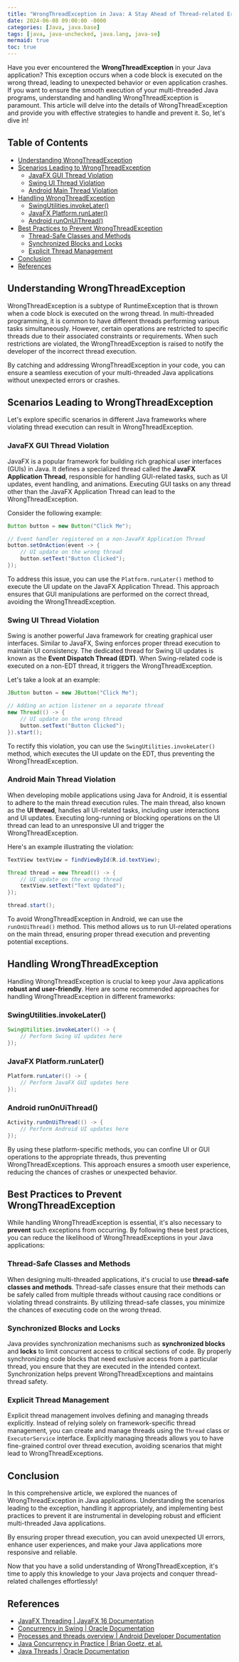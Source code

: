 ```yaml
---
title: "WrongThreadException in Java: A Stay Ahead of Thread-related Errors"
date: 2024-06-08 09:00:00 -0000
categories: [Java, java.base]
tags: [java, java-unchecked, java.lang, java-se]
mermaid: true
toc: true
---
```



Have you ever encountered the **WrongThreadException** in your Java application? This exception occurs when a code block is executed on the wrong thread, leading to unexpected behavior or even application crashes. If you want to ensure the smooth execution of your multi-threaded Java programs, understanding and handling WrongThreadException is paramount. This article will delve into the details of WrongThreadException and provide you with effective strategies to handle and prevent it. So, let's dive in!

## Table of Contents
- [Understanding WrongThreadException](#understanding-wrongthreadexception)
- [Scenarios Leading to WrongThreadException](#scenarios-leading-to-wrongthreadexception)
    - [JavaFX GUI Thread Violation](#javafx-gui-thread-violation)
    - [Swing UI Thread Violation](#swing-ui-thread-violation)
    - [Android Main Thread Violation](#android-main-thread-violation)
- [Handling WrongThreadException](#handling-wrongthreadexception)
    - [SwingUtilities.invokeLater()](#swingutilitiesinvokeLater)
    - [JavaFX Platform.runLater()](#javafx-platformrunlater)
    - [Android runOnUiThread()](#android-runonuithread)
- [Best Practices to Prevent WrongThreadException](#best-practices-to-prevent-wrongthreadexception)
    - [Thread-Safe Classes and Methods](#thread-safe-classes-and-methods)
    - [Synchronized Blocks and Locks](#synchronized-blocks-and-locks)
    - [Explicit Thread Management](#explicit-thread-management)
- [Conclusion](#conclusion)
- [References](#references)

## Understanding WrongThreadException

WrongThreadException is a subtype of RuntimeException that is thrown when a code block is executed on the wrong thread. In multi-threaded programming, it is common to have different threads performing various tasks simultaneously. However, certain operations are restricted to specific threads due to their associated constraints or requirements. When such restrictions are violated, the WrongThreadException is raised to notify the developer of the incorrect thread execution.

By catching and addressing WrongThreadException in your code, you can ensure a seamless execution of your multi-threaded Java applications without unexpected errors or crashes.

## Scenarios Leading to WrongThreadException

Let's explore specific scenarios in different Java frameworks where violating thread execution can result in WrongThreadException.

### JavaFX GUI Thread Violation

JavaFX is a popular framework for building rich graphical user interfaces (GUIs) in Java. It defines a specialized thread called the **JavaFX Application Thread**, responsible for handling GUI-related tasks, such as UI updates, event handling, and animations. Executing GUI tasks on any thread other than the JavaFX Application Thread can lead to the WrongThreadException. 

Consider the following example:

```java
Button button = new Button("Click Me");

// Event handler registered on a non-JavaFX Application Thread
button.setOnAction(event -> {
    // UI update on the wrong thread
    button.setText("Button Clicked");
});
```

To address this issue, you can use the `Platform.runLater()` method to execute the UI update on the JavaFX Application Thread. This approach ensures that GUI manipulations are performed on the correct thread, avoiding the WrongThreadException. 

### Swing UI Thread Violation

Swing is another powerful Java framework for creating graphical user interfaces. Similar to JavaFX, Swing enforces proper thread execution to maintain UI consistency. The dedicated thread for Swing UI updates is known as the **Event Dispatch Thread (EDT)**. When Swing-related code is executed on a non-EDT thread, it triggers the WrongThreadException.

Let's take a look at an example:

```java
JButton button = new JButton("Click Me");

// Adding an action listener on a separate thread
new Thread(() -> {
    // UI update on the wrong thread
    button.setText("Button Clicked");
}).start();
```

To rectify this violation, you can use the `SwingUtilities.invokeLater()` method, which executes the UI update on the EDT, thus preventing the WrongThreadException.

### Android Main Thread Violation

When developing mobile applications using Java for Android, it is essential to adhere to the main thread execution rules. The main thread, also known as the **UI thread**, handles all UI-related tasks, including user interactions and UI updates. Executing long-running or blocking operations on the UI thread can lead to an unresponsive UI and trigger the WrongThreadException.

Here's an example illustrating the violation:

```java
TextView textView = findViewById(R.id.textView);

Thread thread = new Thread(() -> {
    // UI update on the wrong thread
    textView.setText("Text Updated");
});

thread.start();
```

To avoid WrongThreadException in Android, we can use the `runOnUiThread()` method. This method allows us to run UI-related operations on the main thread, ensuring proper thread execution and preventing potential exceptions.

## Handling WrongThreadException

Handling WrongThreadException is crucial to keep your Java applications **robust and user-friendly**. Here are some recommended approaches for handling WrongThreadException in different frameworks:

### SwingUtilities.invokeLater()

```java
SwingUtilities.invokeLater(() -> {
    // Perform Swing UI updates here
});
```

### JavaFX Platform.runLater()

```java
Platform.runLater(() -> {
    // Perform JavaFX GUI updates here
});
```

### Android runOnUiThread()

```java
Activity.runOnUiThread(() -> {
    // Perform Android UI updates here
});
```

By using these platform-specific methods, you can confine UI or GUI operations to the appropriate threads, thus preventing WrongThreadExceptions. This approach ensures a smooth user experience, reducing the chances of crashes or unexpected behavior.

## Best Practices to Prevent WrongThreadException

While handling WrongThreadException is essential, it's also necessary to **prevent** such exceptions from occurring. By following these best practices, you can reduce the likelihood of WrongThreadExceptions in your Java applications:

### Thread-Safe Classes and Methods

When designing multi-threaded applications, it's crucial to use **thread-safe classes and methods**. Thread-safe classes ensure that their methods can be safely called from multiple threads without causing race conditions or violating thread constraints. By utilizing thread-safe classes, you minimize the chances of executing code on the wrong thread.

### Synchronized Blocks and Locks

Java provides synchronization mechanisms such as **synchronized blocks** and **locks** to limit concurrent access to critical sections of code. By properly synchronizing code blocks that need exclusive access from a particular thread, you ensure that they are executed in the intended context. Synchronization helps prevent WrongThreadExceptions and maintains thread safety.

### Explicit Thread Management

Explicit thread management involves defining and managing threads explicitly. Instead of relying solely on framework-specific thread management, you can create and manage threads using the `Thread` class or `ExecutorService` interface. Explicitly managing threads allows you to have fine-grained control over thread execution, avoiding scenarios that might lead to WrongThreadExceptions.

## Conclusion

In this comprehensive article, we explored the nuances of WrongThreadException in Java applications. Understanding the scenarios leading to the exception, handling it appropriately, and implementing best practices to prevent it are instrumental in developing robust and efficient multi-threaded Java applications.

By ensuring proper thread execution, you can avoid unexpected UI errors, enhance user experiences, and make your Java applications more responsive and reliable.

Now that you have a solid understanding of WrongThreadException, it's time to apply this knowledge to your Java projects and conquer thread-related challenges effortlessly!

## References

- [JavaFX Threading | JavaFX 16 Documentation](https://openjfx.io/javadoc/16/javafx.graphics/javafx/application/Platform.html#runLater(java.lang.Runnable))
- [Concurrency in Swing | Oracle Documentation](https://docs.oracle.com/en/java/javase/16/docs/api/java.desktop/javax/swing/SwingUtilities.html#invokeLater(java.lang.Runnable))
- [Processes and threads overview | Android Developer Documentation](https://developer.android.com/guide/components/processes-and-threads)
- [Java Concurrency in Practice | Brian Goetz, et al.](https://jcip.net/)
- [Java Threads | Oracle Documentation](https://docs.oracle.com/en/java/javase/16/docs/api/java.base/java/lang/Thread.html)
